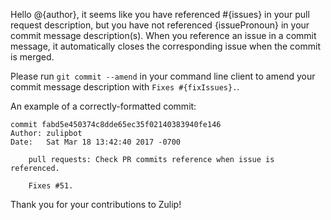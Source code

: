 Hello @{author}, it seems like you have referenced #{issues} in your pull request description, but you have not referenced {issuePronoun} in your commit message description(s). When you reference an issue in a commit message, it automatically closes the corresponding issue when the commit is merged.

Please run `git commit --amend` in your command line client to amend your commit message description with `Fixes #{fixIssues}.`.

An example of a correctly-formatted commit:
```
commit fabd5e450374c8dde65ec35f02140383940fe146
Author: zulipbot
Date:   Sat Mar 18 13:42:40 2017 -0700

    pull requests: Check PR commits reference when issue is referenced.

    Fixes #51.
```

Thank you for your contributions to Zulip!

<!-- fixCommitWarning -->